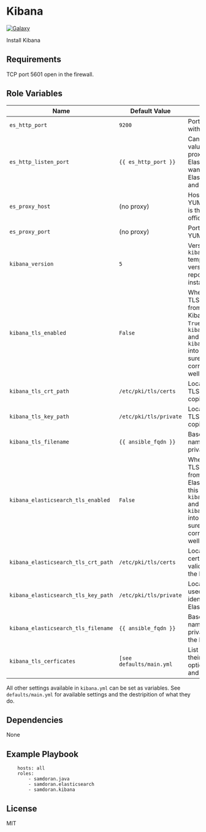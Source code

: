 Kibana
========
[![Galaxy](https://img.shields.io/badge/galaxy-samdoran.kibana-blue.svg?style=flat)](https://galaxy.ansible.com/samdoran/kibana)

Install Kibana

Requirements
------------

TCP port 5601 open in the firewall.


Role Variables
--------------

| Name              | Default Value       | Description          |
|-------------------|---------------------|----------------------|
| `es_http_port` | `9200` | Port to communicate with Elasticsearch. |
| `es_http_listen_port` | `{{ es_http_port }}` | Can be set to a different value when using a TLS proxy in front of Elasticsearch and you want to talk directly to Elasticsearch service and bypass the proxy. |
| `es_proxy_host` | (no proxy) | Host of proxy to use with YUM repo. This variable is the same as used by official elasticsearch role |
| `es_proxy_port` | (no proxy) | Port of proxy to use with YUM repo |
| `kibana_version` | `5` | Version number used in `kibana.repo.j2` template. The latest version from that repository will be installed. |
| `kibana_tls_enabled` | `False` | Whether or not to use TLS for connections from the browser to Kibana. Setting this to `True` also inserts `kibana_service_ssl_cert` and `kibana_service_ssl_key` into `kibana.yml`, so make sure those values are correctly defined as well. |
| `kibana_tls_crt_path` | `/etc/pki/tls/certs` | Location of the Kibana TLS certificate will be copied to. |
| `kibana_tls_key_path` | `/etc/pki/tls/private` | Locate of the Kibana TLS private key will be copied to. |
| `kibana_tls_filename` | `{{ ansible_fqdn }}` | Basename used for naming certificate and private key files. |
| `kibana_elasticsearch_tls_enabled` | `False` | Whether or not to use TLS for connections from the Kibana to Elasticsearch. Setting this to `True` also inserts `kibana_service_ssl_cert` and `kibana_service_ssl_key` into `kibana.yml`, so make sure those values are correctly defined as well. |
| `kibana_elasticsearch_tls_crt_path` | `/etc/pki/tls/certs` | Location of the TLS certificate used to validate the identity of the Elasticsearch node. |
| `kibana_elasticsearch_tls_key_path` | `/etc/pki/tls/private` | Locate of the TLS key used to validate the identity of the Elasticsearch node. |
| `kibana_elasticsearch_tls_filename` | `{{ ansible_fqdn }}` | Basename used for naming certificate and private key files used by the Elasticsearch node. |
| `kibana_tls_cerficates` | `[see defaults/main.yml` | List of TLS files to copy, their destinations, and optionally ower, group, and mode. |

All other settings available in `kibana.yml` can be set as variables. See `defaults/main.yml` for available settings and the destripition of what they do.

Dependencies
------------

None

Example Playbook
----------------

        hosts: all
        roles:
            - samdoran.java
            - samdoran.elasticsearch
            - samdoran.kibana

License
-------

MIT
